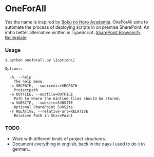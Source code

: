 # OneForAll

Yes the name is inspired by [Boku no Hero Academia](https://bokunoheroacademia.fandom.com/wiki/My_Hero_Academia_Wiki).
OneForAll aims to automate the process of deploying scripts in on premise SharePoint.
An imho better alternative written in TypeScript: [SharePoint Browserify Boilerplate](https://github.com/danisenpai/SharePoint-Browserify-Boilerplate)


### Usage

```
$ python oneforall.py \[option\]

Options:

  -h, --help
    The help menu.
  -s SRCPATH, --sourcedir=SRCPATH
    Projectpath
  -o OUTFILE, --outfile=OUTFILE
    Path to where the minfied files should be stored.
  -u SUBSITE, --subsite=SUBSITE
    Optional SharePoint SubSite
  -r RELATIVE, --relative-url=RELATIVE
    Relative Path in SharePoint
```

### TODO

* Work with different kinds of project structures.
* Document everything in english, back in the days I used to do it in german...
